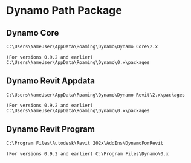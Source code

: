 # Dynamo Path Package

## Dynamo Core

```{admonition} New Path
C:\Users\NameUser\AppData\Roaming\Dynamo\Dynamo Core\2.x
```

```{admonition} Old Path
(For versions 0.9.2 and earlier) C:\Users\NameUser\AppData\Roaming\Dynamo\0.x\packages
```

## Dynamo Revit Appdata

```{admonition} New Path
C:\Users\NameUser\AppData\Roaming\Dynamo\Dynamo Revit\2.x\packages
```


```{admonition} Old Path
(For versions 0.9.2 and earlier) C:\Users\NameUser\AppData\Roaming\Dynamo\0.x\packages
```


## Dynamo Revit Program

```{admonition} New Path
C:\Program Files\Autodesk\Revit 202x\AddIns\DynamoForRevit
```

```{admonition} Old Path
(For versions 0.9.2 and earlier) C:\Program Files\Dynamo\0.x
```
